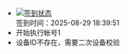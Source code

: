 - [![签到状态](https://github.com/womade/Cloud189-Actions/actions/workflows/main.yml/badge.svg?branch=main)](https://github.com/womade/Cloud189-Actions/actions/workflows/main.yml) <br> 签到时间：2025-08-29 18:39:51
- 开始执行帐号1
- 设备ID不存在，需要二次设备校验

